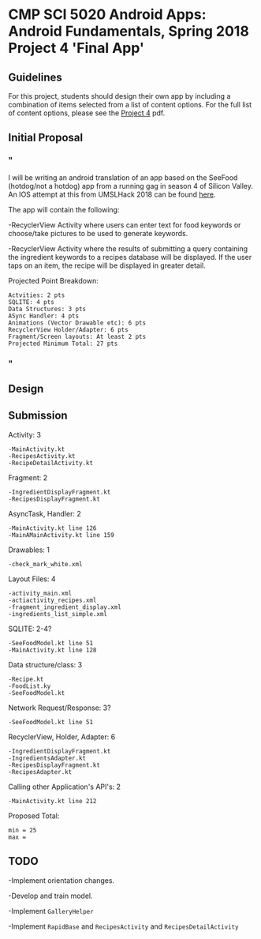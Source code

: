 # CMP SCI 5020 Android Apps: Android Fundamentals, Spring 2018 Project 4 'Final App'

## Guidelines

For this project, students should design their own app by including a combination of items selected from a list of content options. For the full list of content options, please see the [Project 4](https://github.com/hommg/SeeFoodAndroid/blob/master/Project_4.pdf) pdf.

## Initial Proposal
### "
I will be writing an android translation of an app based on the SeeFood (hotdog/not a hotdog) app from a running gag in season 4 of Silicon Valley. An IOS attempt at this from UMSLHack 2018 can be found [here](https://github.com/hommg/SeeFood).

The app will contain the following:

-RecyclerView Activity where users can enter text for food keywords or choose/take pictures to be used to generate keywords.

-RecyclerView Activity where the results of submitting a query containing the ingredient keywords to a recipes database will be displayed. If the user taps on an item, the recipe will be displayed in greater detail.

Projected Point Breakdown:

    Actvities: 2 pts
    SQLITE: 4 pts
    Data Structures: 3 pts
    ASync Handler: 4 pts
    Animations (Vector Drawable etc): 6 pts
    RecyclerView Holder/Adapter: 6 pts
    Fragment/Screen layouts: At least 2 pts
    Projected Minimum Total: 27 pts
### "

## Design

## Submission

Activity: 3

    -MainActivity.kt
    -RecipesActivity.kt
    -RecipeDetailActivity.kt
    
Fragment: 2

    -IngredientDisplayFragment.kt
    -RecipesDisplayFragment.kt
    
AsyncTask, Handler: 2

    -MainActivity.kt line 126
    -MainAMainActivity.kt line 159
    
Drawables: 1

    -check_mark_white.xml
    
Layout Files: 4

    -activity_main.xml
    -actiactivity_recipes.xml
    -fragment_ingredient_display.xml
    -ingredients_list_simple.xml

SQLITE: 2-4?

    -SeeFoodModel.kt line 51
    -MainActivity.kt line 128
    
Data structure/class: 3

    -Recipe.kt
    -FoodList.ky
    -SeeFoodModel.kt
    
Network Request/Response: 3?

    -SeeFoodModel.kt line 51
    
RecyclerView, Holder, Adapter: 6

    -IngredientDisplayFragment.kt
    -IngredientsAdapter.kt
    -RecipesDisplayFragment.kt
    -RecipesAdapter.kt
    
Calling other Application's API's: 2

    -MainActivity.kt line 212
    
Proposed Total:

    min = 25
    max =

## TODO

-Implement orientation changes.

-Develop and train model.

-Implement `GalleryHelper`

-Implement `RapidBase` and `RecipesActivity` and `RecipesDetailActivity`


